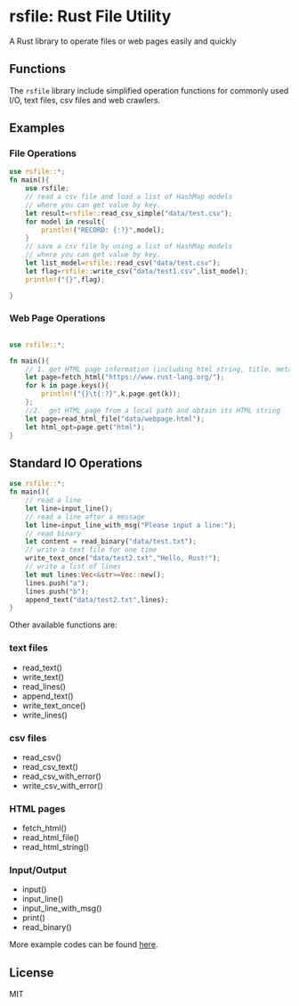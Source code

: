 # rsfile: Rust File Utility

A Rust library to operate files or web pages easily and quickly

## Functions

The `rsfile` library include simplified operation functions for commonly used I/O, text files, csv files and web crawlers.

## Examples
### File Operations
```rust
use rsfile::*;
fn main(){
    use rsfile;
    // read a csv file and load a list of HashMap models 
    // where you can get value by key. 
    let result=rsfile::read_csv_simple("data/test.csv");
    for model in result{
        println!("RECORD: {:?}",model);
    }
    // save a csv file by using a list of HashMap models 
    // where you can get value by key. 
    let list_model=rsfile::read_csv("data/test.csv");
    let flag=rsfile::write_csv("data/test1.csv",list_model);
    println!("{}",flag);

}
```
### Web Page Operations
```rust

use rsfile::*;

fn main(){
    // 1. get HTML page information (including html string, title, meta, raw text, etc.)
    let page=fetch_html("https://www.rust-lang.org/");
    for k in page.keys(){
        println!("{}\t{:?}",k,page.get(k));
    };
    //2.  get HTML page from a local path and obtain its HTML string
    let page=read_html_file("data/webpage.html");
    let html_opt=page.get("html");
}
```

## Standard IO Operations
```rust
use rsfile::*;
fn main(){
    // read a line
    let line=input_line();
    // read a line after a message
    let line=input_line_with_msg("Please input a line:");
    // read binary
    let content = read_binary("data/test.txt");
    // write a text file for one time
    write_text_once("data/test2.txt","Hello, Rust!");
    // write a list of lines
    let mut lines:Vec<&str>=Vec::new();
    lines.push("a");
    lines.push("b");
    append_text("data/test2.txt",lines);
}
```

Other available functions are:
### text files
- read_text()
- write_text()
- read_lines()
- append_text()
- write_text_once()
- write_lines()

### csv files
- read_csv()
- read_csv_text()
- read_csv_with_error()
- write_csv_with_error()

### HTML pages
- fetch_html()
- read_html_file()
- read_html_string()

### Input/Output
- input()
- input_line()
- input_line_with_msg()
- print()
- read_binary()

More example codes can be found [here](https://github.com/dhchenx/rsfile/blob/main/tests).

## License
MIT